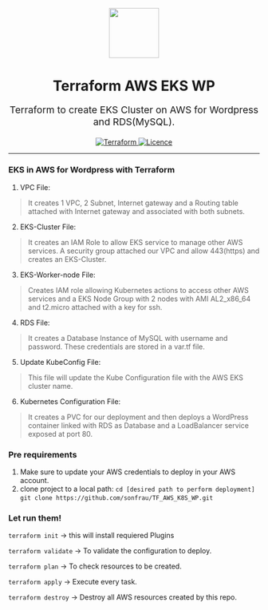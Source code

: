 <p align="center"> <img src="https://user-images.githubusercontent.com/50652676/62349836-882fef80-b51e-11e9-99e3-7b974309c7e3.png" width="100" height="100"></p>


<h1 align="center">
    Terraform AWS EKS WP
</h1>

<p align="center" style="font-size: 1.2rem;"> 
    Terraform to create EKS Cluster on AWS for Wordpress and RDS(MySQL).
     </p>

<p align="center">

<a href="https://www.terraform.io">
  <img src="https://img.shields.io/badge/Terraform-v0.13-green" alt="Terraform">
</a>
<a href="LICENSE.md">
  <img src="https://img.shields.io/badge/License-MIT-blue.svg" alt="Licence">
</a>


</p>
<p align="center">

</p>
<hr>

### EKS in AWS for Wordpress with Terraform

1. VPC File:
> It creates 1 VPC, 2 Subnet, Internet gateway and a Routing table attached with Internet gateway and associated with both subnets.

2. EKS-Cluster File:
> It creates an IAM Role to allow EKS service to manage other AWS services. A security group attached our VPC and allow 443(https) and creates an EKS-Cluster.

3. EKS-Worker-node File:
> Creates IAM role allowing Kubernetes actions to access other AWS services and a EKS Node Group with 2 nodes with AMI AL2_x86_64 and t2.micro attached with a key for ssh.

4. RDS File:
> It creates a Database Instance of MySQL with username and password. These credentials are stored in a var.tf file.

5. Update KubeConfig File:
> This file will update the Kube Configuration file with the AWS EKS cluster name.

6. Kubernetes Configuration File:
> It creates a PVC for our deployment and then deploys a WordPress container linked with RDS as Database and a LoadBalancer service exposed at port 80.

### Pre requirements
1. Make sure to update your AWS credentials to deploy in your AWS account.
2. clone project to a local path:
`cd [desired path to perform deployment]`
`git clone https://github.com/sonfrau/TF_AWS_K8S_WP.git`

### Let run them!
`terraform init` → this will install requiered Plugins

`terraform validate` → To validate the configuration to deploy.

`terraform plan` → To check resources to be created.

`terraform apply` → Execute every task.

`terraform destroy` → Destroy all AWS resources created by this repo.
